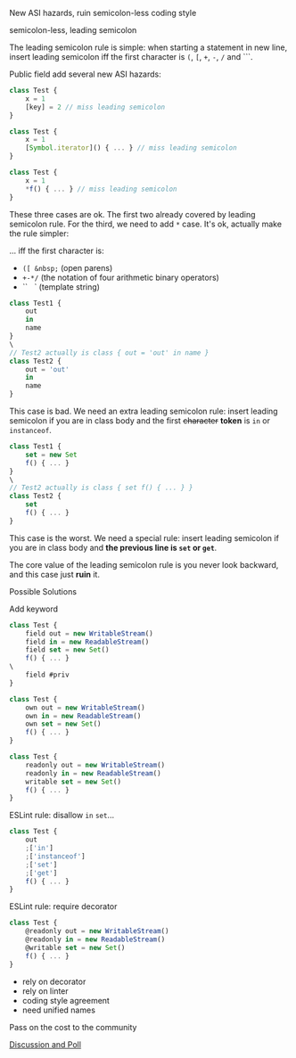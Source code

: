 New ASI hazards,
ruin semicolon-less coding style

semicolon-less,
leading semicolon

The leading semicolon rule is simple:
when starting a statement in new line,
insert leading semicolon iff the first
character is `(`, `[`, `+`, `-`, `/` and ```.

Public field add several new ASI hazards:

```js
class Test {
	x = 1
	[key] = 2 // miss leading semicolon
}
```

```js
class Test {
	x = 1
	[Symbol.iterator]() { ... } // miss leading semicolon
}
```

```js
class Test {
	x = 1
	*f() { ... } // miss leading semicolon
}
```

These three cases are ok. The first two
already covered by leading semicolon rule.
For the third, we need to add `*` case.
It's ok, actually make the rule simpler:

... iff the first character is:

- `([ &nbsp;` (open parens)
- `+-*/` (the notation of four arithmetic binary operators)
- ``&nbsp; &nbsp;` (template string)


```js
class Test1 {
	out
	in
	name
}
\
// Test2 actually is class { out = 'out' in name }
class Test2 {
	out = 'out'
	in
	name
}
```

This case is bad. We need an extra leading
semicolon rule: insert leading semicolon
if you are in class body and the first
~~character~~ **token** is `in` or `instanceof`.

```js
class Test1 {
	set = new Set
	f() { ... }
}
\
// Test2 actually is class { set f() { ... } }
class Test2 {
	set
	f() { ... }
}
```

This case is the worst. We need a special rule:
insert leading semicolon if you are in class
body and **the previous line is `set` or `get`**.

The core value of the leading semicolon
rule is you never look backward,
and this case just **ruin** it.

Possible Solutions

Add keyword

```js
class Test {
	field out = new WritableStream()
	field in = new ReadableStream()
	field set = new Set()
	f() { ... }
\
	field #priv
}
```

```js
class Test {
	own out = new WritableStream()
	own in = new ReadableStream()
	own set = new Set()
	f() { ... }
}
```

```js
class Test {
	readonly out = new WritableStream()
	readonly in = new ReadableStream()
	writable set = new Set()
	f() { ... }
}
```

ESLint rule:
disallow `in` `set`...

```js
class Test {
	out
	;['in']
	;['instanceof']
	;['set']
	;['get']
	f() { ... }
}
```

ESLint rule:
require decorator

```js
class Test {
	@readonly out = new WritableStream()
	@readonly in = new ReadableStream()
	@writable set = new Set()
	f() { ... }
}
```

- rely on decorator
- rely on linter
- coding style agreement
- need unified names

Pass on the cost
to the community

[Discussion and Poll]()
